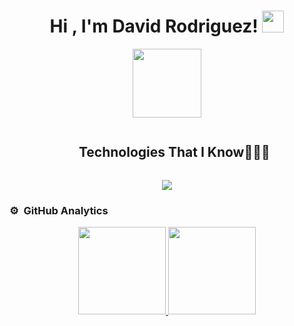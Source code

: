 <h1 align="center">Hi , I'm David Rodriguez! <img src="https://media.giphy.com/media/hvRJCLFzcasrR4ia7z/giphy.gif" width="35"></h1>
<p align="center">
  <a href="https://github.com/DenverCoder1/readme-typing-svg">
    <img height="110em" src="https://readme-typing-svg.herokuapp.com?font=Time+New+Roman&color=%23C8BE25&size=25&center=true&vCenter=true&width=600&height=100&lines=Software+Engineer+💻;Java+Enthusiast+☕">
  </a>
</p>


<div id="user-content-toc">
  <ul align="center">
    <summary><h2 style="display: inline-block">Technologies That I Know👨🏻‍💻</h2></summary>
  </ul>
</div>

<p align="center">
  <a href="https://skillicons.dev">
    <img src="https://skillicons.dev/icons?i=git,aws,docker,kubernetes,jenkins,go,java,spring,graphql,grafana,prometheus,kafka&perline=14" />
  </a>
</p>

 ### ⚙️ &nbsp;GitHub Analytics

<p align="center">
<a href="https://github.com/AVS1508">
  <img height="140em" src="https://github-readme-stats-eight-theta.vercel.app/api?username=devdevbadillo&show_icons=true&theme=ayu-mirage&include_all_commits=true&count_private=true"/>
  <img height="140em" src="https://github-readme-stats-eight-theta.vercel.app/api/top-langs/?username=devdevbadillo&layout=compact&langs_count=8&theme=ayu-mirage"/>
</a>
</p>
